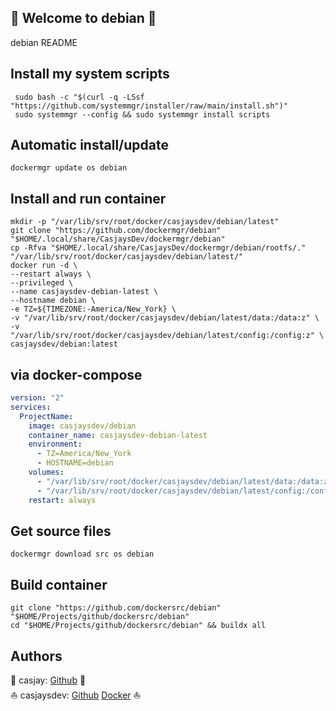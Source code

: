 ## 👋 Welcome to debian 🚀  

debian README  
  
  
## Install my system scripts  

```shell
 sudo bash -c "$(curl -q -LSsf "https://github.com/systemmgr/installer/raw/main/install.sh")"
 sudo systemmgr --config && sudo systemmgr install scripts  
```
  
## Automatic install/update  
  
```shell
dockermgr update os debian
```
  
## Install and run container
  
```shell
mkdir -p "/var/lib/srv/root/docker/casjaysdev/debian/latest"
git clone "https://github.com/dockermgr/debian" "$HOME/.local/share/CasjaysDev/dockermgr/debian"
cp -Rfva "$HOME/.local/share/CasjaysDev/dockermgr/debian/rootfs/." "/var/lib/srv/root/docker/casjaysdev/debian/latest/"
docker run -d \
--restart always \
--privileged \
--name casjaysdev-debian-latest \
--hostname debian \
-e TZ=${TIMEZONE:-America/New_York} \
-v "/var/lib/srv/root/docker/casjaysdev/debian/latest/data:/data:z" \
-v "/var/lib/srv/root/docker/casjaysdev/debian/latest/config:/config:z" \
casjaysdev/debian:latest
```
  
## via docker-compose  
  
```yaml
version: "2"
services:
  ProjectName:
    image: casjaysdev/debian
    container_name: casjaysdev-debian-latest
    environment:
      - TZ=America/New_York
      - HOSTNAME=debian
    volumes:
      - "/var/lib/srv/root/docker/casjaysdev/debian/latest/data:/data:z"
      - "/var/lib/srv/root/docker/casjaysdev/debian/latest/config:/config:z"
    restart: always
```
  
## Get source files  
  
```shell
dockermgr download src os debian
```
  
## Build container  
  
```shell
git clone "https://github.com/dockersrc/debian" "$HOME/Projects/github/dockersrc/debian"
cd "$HOME/Projects/github/dockersrc/debian" && buildx all 
```
  
## Authors  
  
🤖 casjay: [Github](https://github.com/casjay) 🤖  
⛵ casjaysdev: [Github](https://github.com/dockersrc) [Docker](https://hub.docker.com/u/casjaysdev) ⛵  
